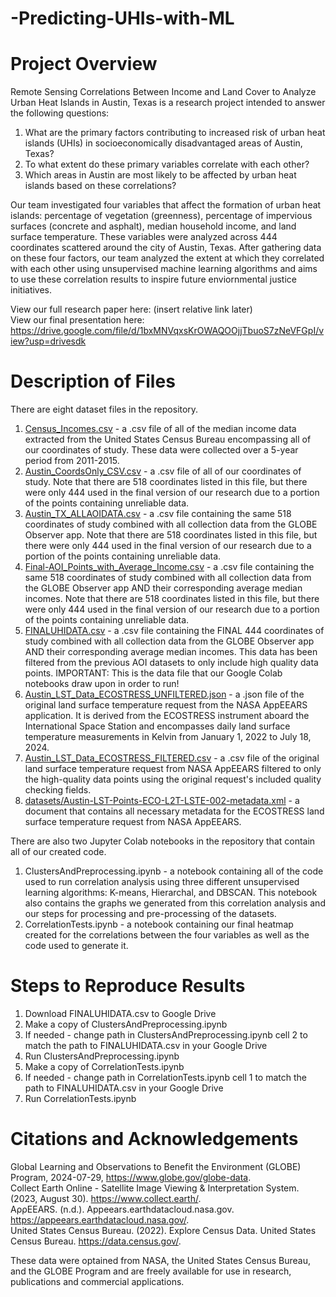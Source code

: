 # -Predicting-UHIs-with-ML
# Project Overview
Remote Sensing Correlations Between Income and Land Cover to Analyze Urban Heat Islands in Austin, Texas is a research project intended to answer the following questions:  
1. What are the primary factors contributing to increased risk of urban heat islands (UHIs) in socioeconomically disadvantaged areas of Austin, Texas?
2. To what extent do these primary variables correlate with each other?  
3. Which areas in Austin are most likely to be affected by urban heat islands based on these correlations?
  
Our team investigated four variables that affect the formation of urban heat islands: percentage of vegetation (greenness), percentage of impervious surfaces (concrete and asphalt), median household income, and land surface temperature. These variables were analyzed across 444 coordinates scattered around the city of Austin, Texas. After gathering data on these four factors, our team analyzed the extent at which they correlated with each other using unsupervised machine learning algorithms and aims to use these correlation results to inspire future enviornmental justice initiatives.  

View our full research paper here: (insert relative link later)  
View our final presentation here: https://drive.google.com/file/d/1bxMNVqxsKrOWAQOOjjTbuoS7zNeVFGpI/view?usp=drivesdk  
  
# Description of Files  
  
There are eight dataset files in the repository.  
1. [Census_Incomes.csv](datasets/Census_Incomes.csv)  - a .csv file of all of the median income data extracted from the United States Census Bureau encompassing all of our coordinates of study. These data were collected over a 5-year period from 2011-2015.
2. [Austin_CoordsOnly_CSV.csv](datasets/Austin_CoordsOnly_CSV.csv) - a .csv file of all of our coordinates of study. Note that there are 518 coordinates listed in this file, but there were only 444 used in the final version of our research due to a portion of the points containing unreliable data.
3. [Austin_TX_ALLAOIDATA.csv](datasets/Austin_TX_ALLAOIDATA.csv) - a .csv file containing the same 518 coordinates of study combined with all collection data from the GLOBE Observer app. Note that there are 518 coordinates listed in this file, but there were only 444 used in the final version of our research due to a portion of the points containing unreliable data.  
4. [Final-AOI_Points_with_Average_Income.csv](datasets/Final-AOI_Points_with_Average_Income.csv) - a .csv file containing the same 518 coordinates of study combined with all collection data from the GLOBE Observer app AND their corresponding average median incomes. Note that there are 518 coordinates listed in this file, but there were only 444 used in the final version of our research due to a portion of the points containing unreliable data.
5. [FINALUHIDATA.csv](datasets/FINALUHIDATA.csv) - a .csv file containing the FINAL 444 coordinates of study combined with all collection data from the GLOBE Observer app AND their corresponding average median incomes. This data has been filtered from the previous AOI datasets to only include high quality data points. IMPORTANT: This is the data file that our Google Colab notebooks draw upon in order to run!  
6. [Austin_LST_Data_ECOSTRESS_UNFILTERED.json](datasets/Austin_LST_Data_ECOSTRESS_UNFILTERED.json) - a .json file of the original land surface temperature request from the NASA AppEEARS application. It is derived from the ECOSTRESS instrument aboard the International Space Station and encompasses daily land surface temperature measurements in Kelvin from January 1, 2022 to July 18, 2024.  
7. [Austin_LST_Data_ECOSTRESS_FILTERED.csv](datasets/Austin_LST_Data_ECOSTRESS_FILTERED.csv) - a .csv file of the original land surface temperature request from NASA AppEEARS filtered to only the high-quality data points using the original request's included quality checking fields.  
8. [datasets/Austin-LST-Points-ECO-L2T-LSTE-002-metadata.xml](datasets/Austin-LST-Points-ECO-L2T-LSTE-002-metadata.xml) - a document that contains all necessary metadata for the ECOSTRESS land surface temperature request from NASA AppEEARS.  
   
There are also two Jupyter Colab notebooks in the repository that contain all of our created code.  
1. ClustersAndPreprocessing.ipynb - a notebook containing all of the code used to run correlation analysis using three different unsupervised learning algorithms: K-means, Hierarchal, and DBSCAN. This notebook also contains the graphs we generated from this correlation analysis and our steps for processing and pre-processing of the datasets. 
2. CorrelationTests.ipynb - a notebook containing our final heatmap created for the correlations between the four variables as well as the code used to generate it.  
  
# Steps to Reproduce Results

  1. Download FINALUHIDATA.csv to Google Drive
  2. Make a copy of ClustersAndPreprocessing.ipynb
  3. If needed - change path in ClustersAndPreprocessing.ipynb cell 2 to match the path to FINALUHIDATA.csv in your Google Drive
  4. Run ClustersAndPreprocessing.ipynb
  5. Make a copy of CorrelationTests.ipynb
  6. If needed - change path in CorrelationTests.ipynb cell 1 to match the path to FINALUHIDATA.csv in your Google Drive
  7. Run CorrelationTests.ipynb
       
# Citations and Acknowledgements  
Global Learning and Observations to Benefit the Environment (GLOBE) Program, 2024-07-29, https://www.globe.gov/globe-data.  
Collect Earth Online - Satellite Image Viewing & Interpretation System​. (2023, August 30). https://www.collect.earth/.  
AρρEEARS. (n.d.). Appeears.earthdatacloud.nasa.gov. https://appeears.earthdatacloud.nasa.gov/.  
United States Census Bureau. (2022). Explore Census Data. United States Census Bureau. https://data.census.gov/.  
  
These data were optained from NASA, the United States Census Bureau, and the GLOBE Program and are freely available for use in research, publications and commercial applications.  
